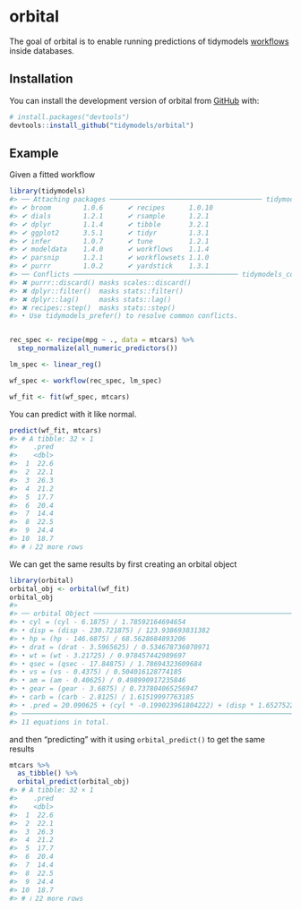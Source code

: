 
<!-- README.md is generated from README.Rmd. Please edit that file -->

# orbital

<!-- badges: start -->
<!-- badges: end -->

The goal of orbital is to enable running predictions of tidymodels
[workflows](https://workflows.tidymodels.org/) inside databases.

## Installation

You can install the development version of orbital from
[GitHub](https://github.com/) with:

``` r
# install.packages("devtools")
devtools::install_github("tidymodels/orbital")
```

## Example

Given a fitted workflow

``` r
library(tidymodels)
#> ── Attaching packages ────────────────────────────────────── tidymodels 1.2.0 ──
#> ✔ broom        1.0.6      ✔ recipes      1.0.10
#> ✔ dials        1.2.1      ✔ rsample      1.2.1 
#> ✔ dplyr        1.1.4      ✔ tibble       3.2.1 
#> ✔ ggplot2      3.5.1      ✔ tidyr        1.3.1 
#> ✔ infer        1.0.7      ✔ tune         1.2.1 
#> ✔ modeldata    1.4.0      ✔ workflows    1.1.4 
#> ✔ parsnip      1.2.1      ✔ workflowsets 1.1.0 
#> ✔ purrr        1.0.2      ✔ yardstick    1.3.1
#> ── Conflicts ───────────────────────────────────────── tidymodels_conflicts() ──
#> ✖ purrr::discard() masks scales::discard()
#> ✖ dplyr::filter()  masks stats::filter()
#> ✖ dplyr::lag()     masks stats::lag()
#> ✖ recipes::step()  masks stats::step()
#> • Use tidymodels_prefer() to resolve common conflicts.
```

``` r

rec_spec <- recipe(mpg ~ ., data = mtcars) %>%
  step_normalize(all_numeric_predictors())

lm_spec <- linear_reg()

wf_spec <- workflow(rec_spec, lm_spec)

wf_fit <- fit(wf_spec, mtcars)
```

You can predict with it like normal.

``` r
predict(wf_fit, mtcars)
#> # A tibble: 32 × 1
#>    .pred
#>    <dbl>
#>  1  22.6
#>  2  22.1
#>  3  26.3
#>  4  21.2
#>  5  17.7
#>  6  20.4
#>  7  14.4
#>  8  22.5
#>  9  24.4
#> 10  18.7
#> # ℹ 22 more rows
```

We can get the same results by first creating an orbital object

``` r
library(orbital)
orbital_obj <- orbital(wf_fit)
orbital_obj
#> 
#> ── orbital Object ──────────────────────────────────────────────────────────────
#> • cyl = (cyl - 6.1875) / 1.78592164694654
#> • disp = (disp - 230.721875) / 123.938693831382
#> • hp = (hp - 146.6875) / 68.5628684893206
#> • drat = (drat - 3.5965625) / 0.534678736070971
#> • wt = (wt - 3.21725) / 0.978457442989697
#> • qsec = (qsec - 17.84875) / 1.78694323609684
#> • vs = (vs - 0.4375) / 0.504016128774185
#> • am = (am - 0.40625) / 0.498990917235846
#> • gear = (gear - 3.6875) / 0.737804065256947
#> • carb = (carb - 2.8125) / 1.61519997763185
#> • .pred = 20.090625 + (cyl * -0.199023961804222) + (disp * 1.652752216787 ...
#> ────────────────────────────────────────────────────────────────────────────────
#> 11 equations in total.
```

and then “predicting” with it using `orbital_predict()` to get the same
results

``` r
mtcars %>%
  as_tibble() %>%
  orbital_predict(orbital_obj)
#> # A tibble: 32 × 1
#>    .pred
#>    <dbl>
#>  1  22.6
#>  2  22.1
#>  3  26.3
#>  4  21.2
#>  5  17.7
#>  6  20.4
#>  7  14.4
#>  8  22.5
#>  9  24.4
#> 10  18.7
#> # ℹ 22 more rows
```
